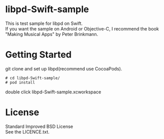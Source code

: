 # libpd-Swift-sample
This is test sample for libpd on Swift.  
If you want the sample on Android or Objective-C, I recommend the book "Making Musical Apps" by Peter Brinkmann.

# Getting Started
git clone and set up libpd(recommend use CocoaPods).
```
# cd libpd-Swift-sample/
# pod install
```
double click libpd-Swift-sample.xcworkspace

# License
Standard Improved BSD License  
See the LICENCE.txt.
